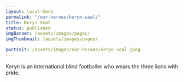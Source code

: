 ```yaml
---
layout: local-hero
permalink: "/our-heroes/keryn-seal/"
title: Keryn Seal
status: published
imgBanner: /assets/images/pages/
imgThumbnail: /assets/images/pages/

portrait: /assets/images/our-heroes/keryn-seal.jpeg
---
```


Keryn is an international blind footballer who wears the three lions with pride.
